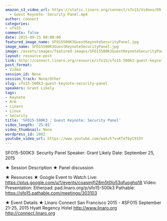 ```yaml
---
amazon_s3_video_url: https://static.linaro.org/connect/sfo15/Videos/09-25-Friday/SFO15-500K3
  - Guest Keynote- Security Panel.mp4
author: connect
categories:
- sfo15
comments: false
date: 2015-09-25 00:00:00
featured_image_name: SFO15500K3GuestKeynoteSecurityPanel.jpg
image_name: SFO15500K3GuestKeynoteSecurityPanel.jpg
image: /assets/images/featured-images/SFO15500K3GuestKeynoteSecurityPanel.jpg
layout: resource-post
link: http://connect.linaro.org/resource/sfo15/sfo15-500k3-guest-keynote-security-panel/
post_format:
- Video
session_id: None
session_track: None/Other
slug: sfo15-500k3-guest-keynote-security-panel
speakers: Grant Likely
tags:
- Keynote
- Arm
- Linaro
- Linux
- Security
title: 'SFO15-500K3 : Guest Keynote: Security Panel'
video_length: '25:01'
video_thumbnail: None
wordpress_id: 2882
youtube_video_url: https://www.youtube.com/watch?v=KTeT6yC915Y
---
```


SFO15-500K3: Security Panel
Speaker: Grant Likely
Date: September 25, 2015

★ Session Description ★
Panel discussion

★ Resources ★
Google Event to Watch Live:  https://plus.google.com/u/1/events/coasmjfi28m5t0lo53qfuoghq18
Video:
Presentation:
Etherpad: pad.linaro.org/p/sfo15-500k3
Pathable: https://sfo15.pathable.com/meetings/303103

★ Event Details ★
Linaro Connect San Francisco 2015 - #SFO15
September 21-25, 2015
Hyatt Regency Hotel
http://www.linaro.org
http://connect.linaro.org
